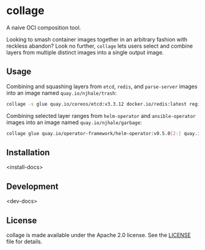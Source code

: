 # collage

A naive OCI composition tool.

Looking to smash container images together in an arbitrary fashion with reckless abandon? Look no further, `collage` lets users select and combine layers from multiple distinct images into a single output image.

## Usage

Combining and squashing layers from `etcd`, `redis`, and `parse-server` images into an image named `quay.io/njhale/trash`:

```bash
collage -s glue quay.io/coreos/etcd:v3.3.12 docker.io/redis:latest registry.redhat.io/bitnami/parse-server -o quay.io/njhale/trash
```

Combining selected layer ranges from `helm-operator` and `ansible-operator` images into an image named `quay.io/njhale/garbage`:

```bash
collage glue quay.io/operator-framework/helm-operator:v0.5.0[2:] quay.io/operator-framework/ansible-operator:v0.6.0[21:27]
```

## Installation

\<install-docs>

## Development

\<dev-docs>

## License

collage is made available under the Apache 2.0 license.
See the [LICENSE](LICENSE) file for details.